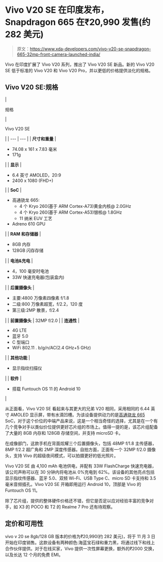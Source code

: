 # Vivo V20 SE 在印度发布，Snapdragon 665 在₹20,990 发售(约 282 美元)

> 原文：<https://www.xda-developers.com/vivo-v20-se-snapdragon-665-32mp-front-camera-launched-india/>

Vivo 在印度扩展了 Vivo V20 系列，推出了 Vivo V20 SE 新品。新的 Vivo V20 SE 低于标准的 Vivo V20 和 Vivo V20 Pro，并以更低的价格提供淡化的规格。

## Vivo V20 SE:规格

| 

规格

 | 

Vivo V20 SE

 |
| --- | --- |
| **尺寸和重量** | 

*   74.08 x 161 x 7.83 毫米
*   171g

 |
| **显示** | 

*   6.4 英寸 AMOLED，20:9
*   2400 x 1080 (FHD+)

 |
| **SoC** | 

*   高通骁龙 665:
    *   4 个 Kryo 260(基于 ARM Cortex-A73)黄金内核@ 2.0GHz
    *   4 个 Kryo 260(基于 ARM Cortex-A53)银核@ 1.8GHz
    *   11 纳米 EUV 工艺
*   Adreno 610 GPU

 |
| **RAM 和存储器** | 

*   8GB 内存
*   128GB 闪存存储

 |
| **电池&充电** | 

*   4，100 毫安时电池
*   33W 快速充电器(包装盒内)

 |
| **后置摄像头** | 

*   主要:4800 万像素四像素 f/1.8
*   二级:800 万像素超宽，f/2.2，120 度
*   第三级:2MP 散景，f/2.4

 |
| **前置摄像头** | 32MP f/2.0 |
| **连通性** | 

*   4G LTE
*   蓝牙 5.0
*   C 型端口
*   WiFi 802.11 . b/g/n/AC(2.4 GHz+5 GHz)

 |
| **其他功能** | 

*   显示指纹扫描仪

 |
| **软件** | 

*   搭载 Funtouch OS 11 的 Android 10

 |

从正面看，Vivo V20 SE 看起来与其更大的兄弟 V20 相同，采用相同的 6.44 英寸 AMOLED 显示屏，带有水滴凹槽。为该设备提供动力的是[高通骁龙 665](https://www.xda-developers.com/qualcomm-snapdragon-665-snapdragon-730g/) SoC，对于这个价位的中端产品来说，这是一个相当奇怪的选择，尤其是在一个有几个竞争对手以类似价位提供更好芯片组的市场上。值得一提的是，该芯片组配备了大量的 8GB 内存和 128GB 存储空间，并支持 microSD 卡。

在成像部门，这款手机在背面炫耀三个后置摄像头，包括 48MP f/1.8 主传感器，8MP f/2.2 超广角和 2MP 深度传感器。自拍方面，正面有一个 32MP f/2.0 摄像头，支持 Vivo 的超级夜间模式，可以拍摄更好的低光照片。

Vivo V20 SE 由 4,100 mAh 电池供电，并配有 33W FlashCharge 快速充电器，该公司声称可以在 30 分钟内将电池从 0%充电到 62%。该设备的其他亮点包括显示指纹传感器、蓝牙 5.0、双频 Wi-Fi、USB Type C、micro SD 卡支持和 3.5 毫米音频插孔。Vivo V20 SE 开箱即用运行 Android 10，顶部是 Vivo 的 Funtouch OS 11。

除了芯片组，提供的整体硬件价格还不错，但它是否足以应对经验丰富的竞争对手，如 X3 的 POCO 和 T2 的 Realme 7 Pro 还有待观察。

## 定价和可用性

vivo v 20 se 8gb/128 GB 版本的价格为₹20,990(约 282 美元)，将于 11 月 3 日开始在印度销售。这款设备有两种颜色:海蓝宝石绿和重力黑，将通过线下和线上合作伙伴提供。对于在线买家，Vivo 提供一次性屏幕更换，额外的₹2000 交换，以及长达 12 个月的免费 EMI。